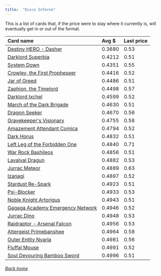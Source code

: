 ```yaml
---
title:  "Disco Inferno"
---
```


This is a list of cards that, if the price were to stay where it currently is, will eventually get in or out of the format.

| Card name | Avg $ | Last price |
| :-- | :-- | :-- |
[Destiny HERO - Dasher](https://db.ygoprodeck.com/card/?search=Destiny%20HERO%20-%20Dasher) | 0.3680 | 0.53 |
[Darklord Superbia](https://db.ygoprodeck.com/card/?search=Darklord%20Superbia) | 0.4212 | 0.51 |
[System Down](https://db.ygoprodeck.com/card/?search=System%20Down) | 0.4351 | 0.55 |
[Crowley, the First Propheseer](https://db.ygoprodeck.com/card/?search=Crowley,%20the%20First%20Propheseer) | 0.4416 | 0.52 |
[Jar of Greed](https://db.ygoprodeck.com/card/?search=Jar%20of%20Greed) | 0.4486 | 0.51 |
[Zaphion, the Timelord](https://db.ygoprodeck.com/card/?search=Zaphion,%20the%20Timelord) | 0.4498 | 0.57 |
[Darklord Ixchel](https://db.ygoprodeck.com/card/?search=Darklord%20Ixchel) | 0.4599 | 0.52 |
[March of the Dark Brigade](https://db.ygoprodeck.com/card/?search=March%20of%20the%20Dark%20Brigade) | 0.4630 | 0.51 |
[Dragon Seeker](https://db.ygoprodeck.com/card/?search=Dragon%20Seeker) | 0.4670 | 0.56 |
[Gravekeeper's Visionary](https://db.ygoprodeck.com/card/?search=Gravekeeper's%20Visionary) | 0.4755 | 0.58 |
[Amazement Attendant Comica](https://db.ygoprodeck.com/card/?search=Amazement%20Attendant%20Comica) | 0.4794 | 0.52 |
[Dark Horus](https://db.ygoprodeck.com/card/?search=Dark%20Horus) | 0.4832 | 0.51 |
[Left Leg of the Forbidden One](https://db.ygoprodeck.com/card/?search=Left%20Leg%20of%20the%20Forbidden%20One) | 0.4840 | 0.71 |
[War Rock Bashileos](https://db.ygoprodeck.com/card/?search=War%20Rock%20Bashileos) | 0.4856 | 0.51 |
[Lavalval Dragun](https://db.ygoprodeck.com/card/?search=Lavalval%20Dragun) | 0.4882 | 0.53 |
[Jurrac Meteor](https://db.ygoprodeck.com/card/?search=Jurrac%20Meteor) | 0.4889 | 0.63 |
[Izanagi](https://db.ygoprodeck.com/card/?search=Izanagi) | 0.4897 | 0.52 |
[Stardust Re-Spark](https://db.ygoprodeck.com/card/?search=Stardust%20Re-Spark) | 0.4923 | 0.51 |
[Psi-Blocker](https://db.ygoprodeck.com/card/?search=Psi-Blocker) | 0.4933 | 0.53 |
[Noble Knight Artorigus](https://db.ygoprodeck.com/card/?search=Noble%20Knight%20Artorigus) | 0.4943 | 0.51 |
[Gagaga Academy Emergency Network](https://db.ygoprodeck.com/card/?search=Gagaga%20Academy%20Emergency%20Network) | 0.4946 | 0.52 |
[Jurrac Dino](https://db.ygoprodeck.com/card/?search=Jurrac%20Dino) | 0.4948 | 0.53 |
[Raidraptor - Arsenal Falcon](https://db.ygoprodeck.com/card/?search=Raidraptor%20-%20Arsenal%20Falcon) | 0.4956 | 0.53 |
[Altergeist Primebanshee](https://db.ygoprodeck.com/card/?search=Altergeist%20Primebanshee) | 0.4964 | 0.58 |
[Outer Entity Nyarla](https://db.ygoprodeck.com/card/?search=Outer%20Entity%20Nyarla) | 0.4981 | 0.56 |
[Fluffal Mouse](https://db.ygoprodeck.com/card/?search=Fluffal%20Mouse) | 0.4991 | 0.52 |
[Soul Devouring Bamboo Sword](https://db.ygoprodeck.com/card/?search=Soul%20Devouring%20Bamboo%20Sword) | 0.4996 | 0.51 |

###### [Back home](index)